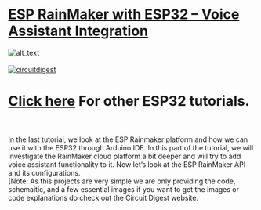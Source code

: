 # [ESP RainMaker with ESP32 – Voice Assistant Integration](https://circuitdigest.com/microcontroller-projects/)

<img src="https://github.com/Circuit-Digest/Basic-ESP32-Tutorials/blob/cfb148883e955de76b692af2c7ac0282c6d6ee48/ESP%20RainMaker%20with%20ESP32%20%E2%80%93%20Voice%20Assistant%20Integration/Title%20Image.jpg" width="" alt="alt_text" title="image_tooltip">
<br>

<br>
<a href="https://circuitdigest.com/tags/ESP32"><img src="https://img.shields.io/static/v1?label=&labelColor=505050&message=ESP32 Tutorials Circuit Digest&color=%230076D6&style=social&logo=google-chrome&logoColor=%230076D6" alt="circuitdigest"/></a>
<br>

[<h1>Click here](https://circuitdigest.com/tags/ESP32) For other ESP32 tutorials.</h1>


<br>
<br>
In the last tutorial, we look at the ESP Rainmaker platform and how we can use it with the ESP32 through Arduino IDE. In this part of the tutorial, we will investigate the RainMaker cloud platform a bit deeper and will try to add voice assistant functionality to it. Now let’s look at the ESP RainMaker API and its configurations.
<br>
[Note: As this projects are very simple we are only providing the code, schemaitic, and a few essential images if you want to get the images or code explanations do check out the Circuit Digest website.
<br>
<br>
